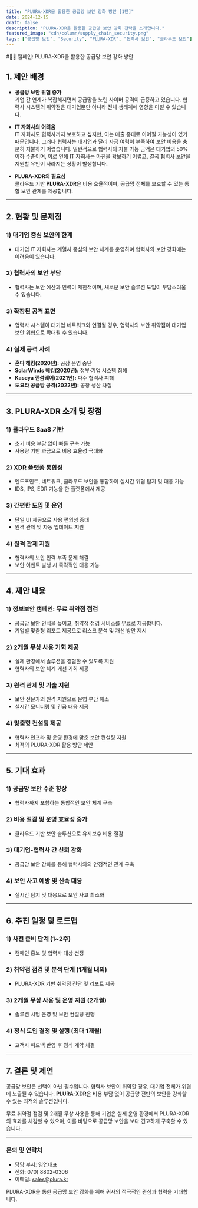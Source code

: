 ```yaml
---
title: "PLURA-XDR을 활용한 공급망 보안 강화 방안 [1탄]"
date: 2024-12-15
draft: false
description: "PLURA-XDR을 활용한 공급망 보안 강화 전략을 소개합니다."
featured_image: "cdn/column/supply_chain_security.png"
tags: ["공급망 보안", "Security", "PLURA-XDR", "협력사 보안", "클라우드 보안"]
---
```


#🕵️‍♂️ 캠페인: PLURA-XDR을 활용한 공급망 보안 강화 방안

## 1. 제안 배경

- **공급망 보안 위협 증가**  
  기업 간 연계가 복잡해지면서 공급망을 노린 사이버 공격이 급증하고 있습니다. 협력사 시스템의 취약점은 대기업뿐만 아니라 전체 생태계에 영향을 미칠 수 있습니다.

- **IT 자회사의 어려움**  
  IT 자회사도 협력사까지 보호하고 싶지만, 이는 매출 증대로 이어질 가능성이 있기 때문입니다. 그러나 협력사는 대기업과 달리 자금 여력이 부족하여 보안 비용을 충분히 지불하기 어렵습니다. 일반적으로 협력사의 지불 가능 금액은 대기업의 50% 이하 수준이며, 이로 인해 IT 자회사는 마진을 확보하기 어렵고, 결국 협력사 보안을 지원할 유인이 사라지는 상황이 발생합니다.

- **PLURA-XDR의 필요성**  
  클라우드 기반 **PLURA-XDR**은 비용 효율적이며, 공급망 전체를 보호할 수 있는 통합 보안 관제를 제공합니다.

---

## 2. 현황 및 문제점

### 1) 대기업 중심 보안의 한계
- 대기업 IT 자회사는 계열사 중심의 보안 체계를 운영하며 협력사의 보안 강화에는 어려움이 있습니다.

### 2) 협력사의 보안 부담
- 협력사는 보안 예산과 인력이 제한적이며, 새로운 보안 솔루션 도입이 부담스러울 수 있습니다.

### 3) 확장된 공격 표면
- 협력사 시스템이 대기업 네트워크와 연결될 경우, 협력사의 보안 취약점이 대기업 보안 위협으로 확대될 수 있습니다.

### 4) 실제 공격 사례
- **혼다 해킹(2020년):** 공장 운영 중단
- **SolarWinds 해킹(2020년):** 정부·기업 시스템 침해
- **Kaseya 랜섬웨어(2021년):** 다수 협력사 피해
- **도요타 공급망 공격(2022년):** 공장 생산 차질

---

## 3. PLURA-XDR 소개 및 장점

### 1) 클라우드 SaaS 기반
- 초기 비용 부담 없이 빠른 구축 가능
- 사용량 기반 과금으로 비용 효율성 극대화

### 2) XDR 플랫폼 통합성
- 엔드포인트, 네트워크, 클라우드 보안을 통합하여 실시간 위협 탐지 및 대응 가능
- IDS, IPS, EDR 기능을 한 플랫폼에서 제공

### 3) 간편한 도입 및 운영
- 단일 UI 제공으로 사용 편의성 증대
- 원격 관제 및 자동 업데이트 지원

### 4) 원격 관제 지원
- 협력사의 보안 인력 부족 문제 해결
- 보안 이벤트 발생 시 즉각적인 대응 가능

---

## 4. 제안 내용

### 1) 정보보안 캠페인: 무료 취약점 점검
- 공급망 보안 인식을 높이고, 취약점 점검 서비스를 무료로 제공합니다.
- 기업별 맞춤형 리포트 제공으로 리스크 분석 및 개선 방안 제시

### 2) 2개월 무상 사용 기회 제공
- 실제 환경에서 솔루션을 경험할 수 있도록 지원
- 협력사의 보안 체계 개선 기회 제공

### 3) 원격 관제 및 기술 지원
- 보안 전문가의 원격 지원으로 운영 부담 해소
- 실시간 모니터링 및 긴급 대응 제공

### 4) 맞춤형 컨설팅 제공
- 협력사 인프라 및 운영 환경에 맞춘 보안 컨설팅 지원
- 최적의 PLURA-XDR 활용 방안 제안

---

## 5. 기대 효과

### 1) 공급망 보안 수준 향상
- 협력사까지 포함하는 통합적인 보안 체계 구축

### 2) 비용 절감 및 운영 효율성 증가
- 클라우드 기반 보안 솔루션으로 유지보수 비용 절감

### 3) 대기업-협력사 간 신뢰 강화
- 공급망 보안 강화를 통해 협력사와의 안정적인 관계 구축

### 4) 보안 사고 예방 및 신속 대응
- 실시간 탐지 및 대응으로 보안 사고 최소화

---

## 6. 추진 일정 및 로드맵

### 1) 사전 준비 단계 (1~2주)
- 캠페인 홍보 및 협력사 대상 선정

### 2) 취약점 점검 및 분석 단계 (1개월 내외)
- PLURA-XDR 기반 취약점 진단 및 리포트 제공

### 3) 2개월 무상 사용 및 운영 지원 (2개월)
- 솔루션 시범 운영 및 보안 컨설팅 진행

### 4) 정식 도입 결정 및 실행 (최대 1개월)
- 고객사 피드백 반영 후 정식 계약 체결

---

## 7. 결론 및 제언

공급망 보안은 선택이 아닌 필수입니다. 협력사 보안이 취약할 경우, 대기업 전체가 위협에 노출될 수 있습니다. **PLURA-XDR**은 비용 부담 없이 공급망 전반의 보안을 강화할 수 있는 최적의 솔루션입니다.

무료 취약점 점검 및 2개월 무상 사용을 통해 기업은 실제 운영 환경에서 PLURA-XDR의 효과를 체감할 수 있으며, 이를 바탕으로 공급망 보안을 보다 견고하게 구축할 수 있습니다.

---

### 문의 및 연락처
- 담당 부서: 영업대표  
- 전화: 070) 8802-0306  
- 이메일: sales@plura.kr  

PLURA-XDR을 통한 공급망 보안 강화를 위해 귀사의 적극적인 관심과 협력을 기대합니다.
